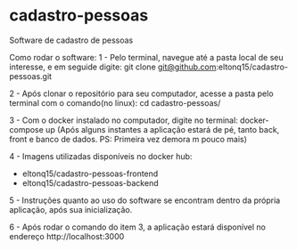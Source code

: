 # cadastro-pessoas
Software de cadastro de pessoas

Como rodar o software:
1 - Pelo terminal, navegue até a pasta local de seu interesse, e em seguide digite: git clone git@github.com:eltonq15/cadastro-pessoas.git

2 - Após clonar o repositório para seu computador, acesse a pasta pelo terminal com o comando(no linux): cd cadastro-pessoas/ 

3 - Com o docker instalado no computador, digite no terminal: docker-compose up 
(Após alguns instantes a aplicação estará de pé, tanto back, front e banco de dados. PS: Primeira vez demora m pouco mais)

4 - Imagens utilizadas disponíveis no docker hub:
 - eltonq15/cadastro-pessoas-frontend
 - eltonq15/cadastro-pessoas-backend
 
5 - Instruções quanto ao uso do software se encontram dentro da própria aplicação, após sua inicialização.

6 - Após rodar o comando do item 3, a aplicação estará disponível no endereço http://localhost:3000
